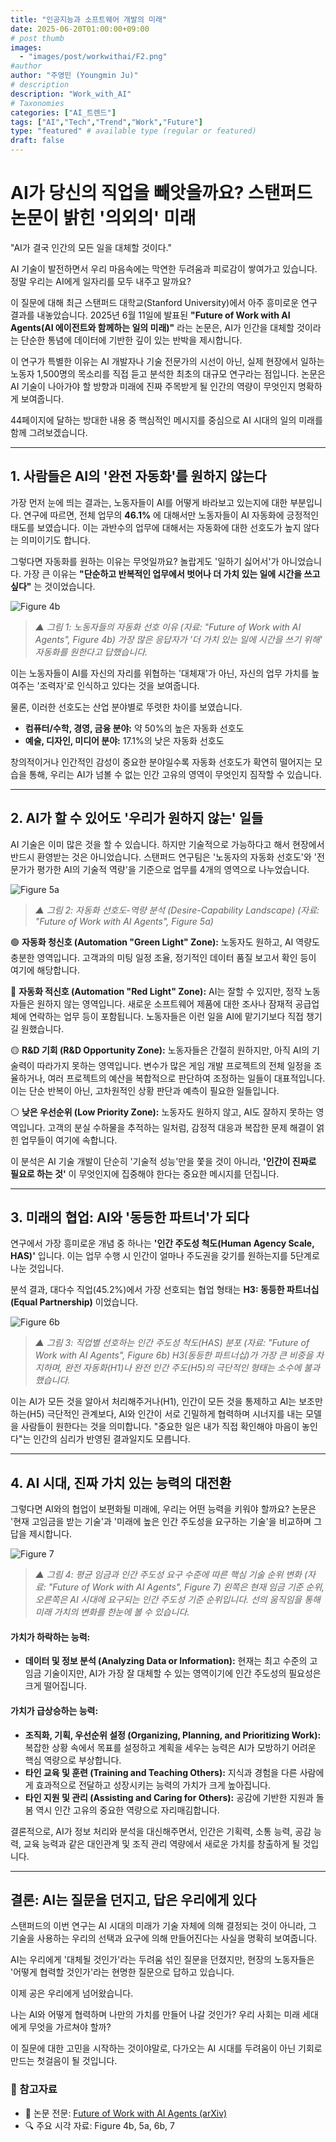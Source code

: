 ```yaml
---
title: "인공지능과 소프트웨어 개발의 미래"
date: 2025-06-20T01:00:00+09:00
# post thumb
images:
  - "images/post/workwithai/F2.png"
#author
author: "주영민 (Youngmin Ju)"
# description
description: "Work_with_AI"
# Taxonomies
categories: ["AI_트렌드"]
tags: ["AI","Tech","Trend","Work","Future"]
type: "featured" # available type (regular or featured)
draft: false
---
```


# AI가 당신의 직업을 빼앗을까요? 스탠퍼드 논문이 밝힌 '의외의' 미래

"AI가 결국 인간의 모든 일을 대체할 것이다."

AI 기술이 발전하면서 우리 마음속에는 막연한 두려움과 피로감이 쌓여가고 있습니다. 정말 우리는 AI에게 일자리를 모두 내주고 말까요?

이 질문에 대해 최근 스탠퍼드 대학교(Stanford University)에서 아주 흥미로운 연구 결과를 내놓았습니다. 2025년 6월 11일에 발표된 **"Future of Work with AI Agents(AI 에이전트와 함께하는 일의 미래)"** 라는 논문은, AI가 인간을 대체할 것이라는 단순한 통념에 데이터에 기반한 깊이 있는 반박을 제시합니다.

이 연구가 특별한 이유는 AI 개발자나 기술 전문가의 시선이 아닌, 실제 현장에서 일하는 노동자 1,500명의 목소리를 직접 듣고 분석한 최초의 대규모 연구라는 점입니다. 논문은 AI 기술이 나아가야 할 방향과 미래에 진짜 주목받게 될 인간의 역량이 무엇인지 명확하게 보여줍니다.

44페이지에 달하는 방대한 내용 중 핵심적인 메시지를 중심으로 AI 시대의 일의 미래를 함께 그려보겠습니다.

---

## 1. 사람들은 AI의 '완전 자동화'를 원하지 않는다

가장 먼저 눈에 띄는 결과는, 노동자들이 AI를 어떻게 바라보고 있는지에 대한 부분입니다. 연구에 따르면, 전체 업무의 **46.1%** 에 대해서만 노동자들이 AI 자동화에 긍정적인 태도를 보였습니다. 이는 과반수의 업무에 대해서는 자동화에 대한 선호도가 높지 않다는 의미이기도 합니다.

그렇다면 자동화를 원하는 이유는 무엇일까요? 놀랍게도 '일하기 싫어서'가 아니었습니다. 가장 큰 이유는 **"단순하고 반복적인 업무에서 벗어나 더 가치 있는 일에 시간을 쓰고 싶다"** 는 것이었습니다.

![Figure 4b](/assets/images/post/workwithai/F4.png)  

> *▲ 그림 1: 노동자들의 자동화 선호 이유 (자료: "Future of Work with AI Agents", Figure 4b) 가장 많은 응답자가 '더 가치 있는 일에 시간을 쓰기 위해' 자동화를 원한다고 답했습니다.*

이는 노동자들이 AI를 자신의 자리를 위협하는 '대체재'가 아닌, 자신의 업무 가치를 높여주는 '조력자'로 인식하고 있다는 것을 보여줍니다.

물론, 이러한 선호도는 산업 분야별로 뚜렷한 차이를 보였습니다.
* **컴퓨터/수학, 경영, 금융 분야:** 약 50%의 높은 자동화 선호도
* **예술, 디자인, 미디어 분야:** 17.1%의 낮은 자동화 선호도

창의적이거나 인간적인 감성이 중요한 분야일수록 자동화 선호도가 확연히 떨어지는 모습을 통해, 우리는 AI가 넘볼 수 없는 인간 고유의 영역이 무엇인지 짐작할 수 있습니다.

---

## 2. AI가 할 수 있어도 '우리가 원하지 않는' 일들

AI 기술은 이미 많은 것을 할 수 있습니다. 하지만 기술적으로 가능하다고 해서 현장에서 반드시 환영받는 것은 아니었습니다. 스탠퍼드 연구팀은 '노동자의 자동화 선호도'와 '전문가가 평가한 AI의 기술적 역량'을 기준으로 업무를 4개의 영역으로 나누었습니다.

![Figure 5a](/assets/images/post/workwithai/F5.png) 
 
> *▲ 그림 2: 자동화 선호도-역량 분석 (Desire-Capability Landscape) (자료: "Future of Work with AI Agents", Figure 5a)*

🟢 **자동화 청신호 (Automation "Green Light" Zone):** 노동자도 원하고, AI 역량도 충분한 영역입니다. 고객과의 미팅 일정 조율, 정기적인 데이터 품질 보고서 확인 등이 여기에 해당합니다.

🔴 **자동화 적신호 (Automation "Red Light" Zone):** AI는 잘할 수 있지만, 정작 노동자들은 원하지 않는 영역입니다. 새로운 소프트웨어 제품에 대한 조사나 잠재적 공급업체에 연락하는 업무 등이 포함됩니다. 노동자들은 이런 일을 AI에 맡기기보다 직접 챙기길 원했습니다.

🟡 **R&D 기회 (R&D Opportunity Zone):** 노동자들은 간절히 원하지만, 아직 AI의 기술력이 따라가지 못하는 영역입니다. 변수가 많은 게임 개발 프로젝트의 전체 일정을 조율하거나, 여러 프로젝트의 예산을 복합적으로 판단하여 조정하는 일들이 대표적입니다. 이는 단순 반복이 아닌, 고차원적인 상황 판단과 예측이 필요한 일들입니다.

⚪️ **낮은 우선순위 (Low Priority Zone):** 노동자도 원하지 않고, AI도 잘하지 못하는 영역입니다. 고객의 분실 수하물을 추적하는 일처럼, 감정적 대응과 복잡한 문제 해결이 얽힌 업무들이 여기에 속합니다.

이 분석은 AI 기술 개발이 단순히 '기술적 성능'만을 쫓을 것이 아니라, **'인간이 진짜로 필요로 하는 것'** 이 무엇인지에 집중해야 한다는 중요한 메시지를 던집니다.

---

## 3. 미래의 협업: AI와 '동등한 파트너'가 되다

연구에서 가장 흥미로운 개념 중 하나는 **'인간 주도성 척도(Human Agency Scale, HAS)'** 입니다. 이는 업무 수행 시 인간이 얼마나 주도권을 갖기를 원하는지를 5단계로 나눈 것입니다.

분석 결과, 대다수 직업(45.2%)에서 가장 선호되는 협업 형태는 **H3: 동등한 파트너십(Equal Partnership)** 이었습니다.

![Figure 6b](/assets/images/post/workwithai/F6.png) 

> *▲ 그림 3: 직업별 선호하는 인간 주도성 척도(HAS) 분포 (자료: "Future of Work with AI Agents", Figure 6b) H3(동등한 파트너십)가 가장 큰 비중을 차지하며, 완전 자동화(H1)나 완전 인간 주도(H5)의 극단적인 형태는 소수에 불과했습니다.*

이는 AI가 모든 것을 알아서 처리해주거나(H1), 인간이 모든 것을 통제하고 AI는 보조만 하는(H5) 극단적인 관계보다, AI와 인간이 서로 긴밀하게 협력하며 시너지를 내는 모델을 사람들이 원한다는 것을 의미합니다. "중요한 일은 내가 직접 확인해야 마음이 놓인다"는 인간의 심리가 반영된 결과일지도 모릅니다.

---

## 4. AI 시대, 진짜 가치 있는 능력의 대전환

그렇다면 AI와의 협업이 보편화될 미래에, 우리는 어떤 능력을 키워야 할까요? 논문은 '현재 고임금을 받는 기술'과 '미래에 높은 인간 주도성을 요구하는 기술'을 비교하며 그 답을 제시합니다.

![Figure 7](/assets/images/post/workwithai/F7.png)  

> *▲ 그림 4: 평균 임금과 인간 주도성 요구 수준에 따른 핵심 기술 순위 변화 (자료: "Future of Work with AI Agents", Figure 7) 왼쪽은 현재 임금 기준 순위, 오른쪽은 AI 시대에 요구되는 인간 주도성 기준 순위입니다. 선의 움직임을 통해 미래 가치의 변화를 한눈에 볼 수 있습니다.*

#### 가치가 하락하는 능력:
* **데이터 및 정보 분석 (Analyzing Data or Information):** 현재는 최고 수준의 고임금 기술이지만, AI가 가장 잘 대체할 수 있는 영역이기에 인간 주도성의 필요성은 크게 떨어집니다.

#### 가치가 급상승하는 능력:
* **조직화, 기획, 우선순위 설정 (Organizing, Planning, and Prioritizing Work):** 복잡한 상황 속에서 목표를 설정하고 계획을 세우는 능력은 AI가 모방하기 어려운 핵심 역량으로 부상합니다.
* **타인 교육 및 훈련 (Training and Teaching Others):** 지식과 경험을 다른 사람에게 효과적으로 전달하고 성장시키는 능력의 가치가 크게 높아집니다.
* **타인 지원 및 관리 (Assisting and Caring for Others):** 공감에 기반한 지원과 돌봄 역시 인간 고유의 중요한 역량으로 자리매김합니다.

결론적으로, AI가 정보 처리와 분석을 대신해주면서, 인간은 기획력, 소통 능력, 공감 능력, 교육 능력과 같은 대인관계 및 조직 관리 역량에서 새로운 가치를 창출하게 될 것입니다.

---

## 결론: AI는 질문을 던지고, 답은 우리에게 있다

스탠퍼드의 이번 연구는 AI 시대의 미래가 기술 자체에 의해 결정되는 것이 아니라, 그 기술을 사용하는 우리의 선택과 요구에 의해 만들어진다는 사실을 명확히 보여줍니다.

AI는 우리에게 '대체될 것인가'라는 두려움 섞인 질문을 던졌지만, 현장의 노동자들은 '어떻게 협력할 것인가'라는 현명한 질문으로 답하고 있습니다.

이제 공은 우리에게 넘어왔습니다.

나는 AI와 어떻게 협력하며 나만의 가치를 만들어 나갈 것인가? 우리 사회는 미래 세대에게 무엇을 가르쳐야 할까?

이 질문에 대한 고민을 시작하는 것이야말로, 다가오는 AI 시대를 두려움이 아닌 기회로 만드는 첫걸음이 될 것입니다.

### 🔗 참고자료

- 📄 논문 전문: [Future of Work with AI Agents (arXiv)](https://arxiv.org/abs/2506.06576)
- 🔍 주요 시각 자료: Figure 4b, 5a, 6b, 7
